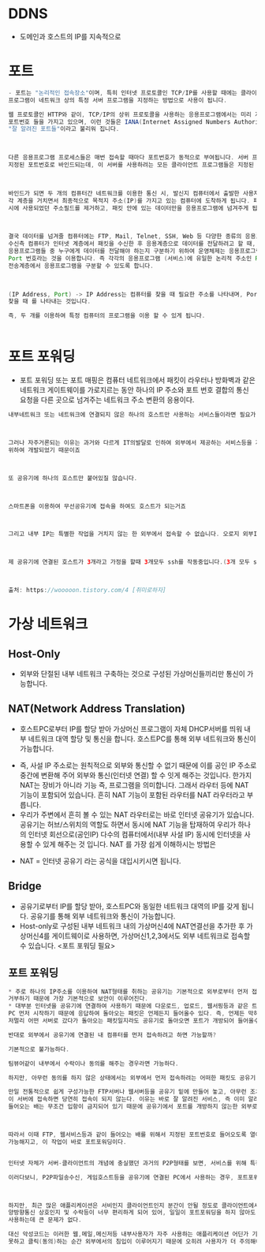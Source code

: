 # DDNS
* 도메인과 호스트의 IP를 지속적으로 

# 포트
```java
- 포트는 "논리적인 접속장소"이며, 특히 인터넷 프로토콜인 TCP/IP를 사용할 때에는 클라이언트
프로그램이 네트워크 상의 특정 서버 프로그램을 지정하는 방법으로 사용이 됩니다. 

웹 프로토콜인 HTTP와 같이, TCP/IP의 상위 프로토콜을 사용하는 응용프로그램에서는 미리 지정된 
포트번호 들을 가지고 있으며, 이런 것들은 IANA(Internet Assigned Numbers Authority)에 의해 지정되었으며,
"잘 알려진 포트들"이라고 불리워 집니다.


 
다른 응용프로그램 프로세스들은 매번 접속할 때마다 포트번호가 동적으로 부여됩니다. 서버 프로그램이 처음 시작되면, 
지정된 포트번호로 바인드되는데, 이 서버를 사용하려는 모든 클라이언트 프로그램들은 지정된 포트번호에 바인드해야만 합니다.

 

바인드가 되면 두 개의 컴퓨터간 네트워크를 이용한 통신 시, 발신지 컴퓨터에서 출발한 사용자 데이터(패킷)는 TCP/IP의 
각 계층을 거치면서 최종적으로 목적지 주소(IP)를 가지고 있는 컴퓨터에 도착하게 됩니다. 패킷을 수신한 컴퓨터는 전송 
시에 사용되었던 주소필드를 제거하고, 패킷 안에 있는 데이터만을 응용프로그램에 넘겨주게 됩니다.

 

결국 데이터를 넘겨줄 컴퓨터에는 FTP, Mail, Telnet, SSH, Web 등 다양한 종류의 응용프로그램이 기동하고 있을 것인데, 
수신측 컴퓨터가 인터넷 계층에서 패킷을 수신한 후 응용계층으로 데이터를 전달하려고 할 때, 컴퓨터 내에 사용중인 많은 
응용프로그램들 중 누구에게 데이터를 전달해야 하는지 구분하기 위하여 운영체제는 응용프로그램의 논리적인 주소인
Port 번호라는 것을 이용합니다. 즉 각각의 응용프로그램 (서비스)에 유일한 논리적 주소인 Port 번호를 할당하여, 
전송계층에서 응용프로그램을 구분할 수 있도록 합니다.

 

(IP Address, Port) -> IP Address는 컴퓨터를 찾을 때 필요한 주소를 나타내며, Port는 컴퓨터 안에서 프로그램을 
찾을 때 를 나타내는 것입니다.

즉, 두 개를 이용하여 특정 컴퓨터의 프로그램을 이용 할 수 있게 됩니다.



```


# 포트 포워딩
* 포트 포워딩 또는 포트 매핑은 컴퓨터 네트워크에서 패킷이 라우터나 방화벽과 같은 네트워크 게이트웨이를 가로지르는 동안 하나의 IP 주소와 포트 번호 결합의 통신 요청을 다른 곳으로 넘겨주는 네트워크 주소 변환의 응용이다.

```java
내부네트워크 또는 네트워크에 연결되지 않은 하나의 호스트만 사용하는 서비스들이라면 필요가 없는 기능입니다.



그러나 자주거론되는 이유는 과거와 다르게 IT의발달로 인하여 외부에서 제공하는 서비스등을 제공 받거나 제공해주기 
위하여 개발되었기 때문이죠



또 공유기에 하나의 호스트만 붙어있질 않습니다.



스마트폰을 이용하여 무선공유기에 접속을 하여도 호스트가 되는거죠



그리고 내부 IP는 특별한 작업을 거치지 않는 한 외부에서 접속할 수 없습니다. 오로지 외부IP를 통해서만 접속이 가능하죠



제 공유기에 연결된 호스트가 3개라고 가정을 할때 3개모두 ssh를 작동중입니다.(3개 모두 ssh는 기본값인 22포트)



출처: https://wooooon.tistory.com/4 [취미로하자]
```

# 가상 네트워크
## Host-Only
* 외부와 단절된 내부 네트워크 구축하는 것으로 구성된 가상머신들끼리만 통신이 가능합니다.

## NAT(Network Address Translation)
* 호스트PC로부터 IP를 할당 받아 가상머신 프로그램이 자체 DHCP서버를 띄워 내부 네트워크 대역 할당 및 통신을 합니다. 호스트PC를 통해 외부 네트워크와 통신이 가능합니다.
- 즉, 사설 IP 주소로는 원칙적으로 외부와 통신할 수 없기 때문에 이를 공인 IP 주소로 중간에 변환해 주어 외부와 통신(인터넷 연결) 할 수 잇게 해주는 것입니다. 한가지 NAT는 장비가 아니라 기능 즉, 프로그램을 의미합니다. 그래서 라우터 등에 NAT 기능이 포함되어 있습니다. 흔히 NAT 기능이 포함된 라우터를 NAT 라우터라고 부릅니다.
- 우리가 주변에서 흔히 볼 수 있는 NAT 라우터로는 바로 인터넷 공유기가 있습니다. 공유기는 허브/스위치의 역할도 하면서 동시에 NAT 기능을 탑재하여 우리가 하나의 인터넷 회선으로(공인IP) 다수의 컴퓨터에서(내부 사설 IP) 동시에 인터넷을 사용할 수 있게 해주는 것 입니다. NAT 를 가장 쉽게 이해하시는 방법은
* NAT = 인터넷 공유기 라는 공식을 대입시키시면 됩니다.

## Bridge
* 공유기로부터 IP를 할당 받아, 호스트PC와 동일한 네트워크 대역의 IP를 갖게 됩니다. 공유기를 통해 외부 네트워크와 통신이 가능합니다.
* Host-only로 구성된 내부 네트워크 내의 가상머신4에 NAT연결선을 추가한 후 가상머신4를 게이트웨이로 사용하면, 가상머신1,2,3에서도 외부 네트워크로 접속할 수 있습니다. <포트 포워딩 필요>


## 포트 포워딩
```java
* 주로 하나의 IP주소를 이용하여 NAT형태를 취하는 공유기는 기본적으로 외부로부터 먼저 접근을 시도하는 모든 패킷에 대해 
거부하기 때문에 가장 기본적으로 보안이 이루어진다. 
* 대부분 인터넷을 공유기에 연결하여 사용하기 때문에 다운로드, 업로드, 웹서핑등과 같은 트래픽을 공유기에 연결된 
PC 먼저 시작하기 때문에 응답하여 돌아오는 패킷은 언제든지 들어올수 있다. 즉, 언제든 막혀있던 포트도 내부에서 먼저 요청하여 
저멀리 어떤 서버로 갔다가 돌아오는 패킷일지라도 공유기로 돌아오면 포트가 개방되어 들어올수 있다. 

반대로 외부에서 공유기에 연결된 내 컴퓨터를 먼저 접속하려고 하면 가능할까?

기본적으로 불가능하다. 

팀뷰어같이 내부에서 수락이나 동의를 해주는 경우라면 가능하다.

하지만, 아무런 동의를 하지 않은 상태에서는 외부에서 먼저 접속하려는 어떠한 패킷도 공유기 내부로 흘러들어가지 못한다.

만일 전통적으로 쉽게 구성가능한 FTP서버나 웹서버등을 공유기 밑에 만들어 놓고, 아무런 조치를 하지 않은 상태에서 외부에서
이 서버에 접속하면 당연히 접속이 되지 않는다. 이유는 바로 잘 알려진 서비스, 즉 이미 알려진 배일지라도 외부에서 
들어오는 배는 무조건 입항이 금지되어 있기 때문에 공유기에서 포트를 개방하지 않는한 외부로부터 공유기 밑단의 서버접속은 불가능하다.



따라서 이때 FTP, 웹서비스등과 같이 들어오는 배를 위해서 지정된 포트번호로 들어오도록 열어주면, 즉 공유기에서 개방해주면 
가능해지고, 이 작업이 바로 포트포워딩이다.


인터넷 자체가 서버-클라이언트의 개념에 충실했던 과거의 P2P형태를 보면, 서비스를 위해 특정포트가 지정된 애플리케이션이 많았다.

이러다보니, P2P파일송수신, 게임호스트등을 공유기에 연결된 PC에서 사용하는 경우, 포트포워딩이나 DMZ설정은 필수였다.



하지만, 최근 많은 애플리케이션은 서비인지 클라이언트인지 분간이 안될 정도로 클라이언트에서 실행하는 것만으로도 
양방향통신 상호인지 및 수락등이 너무 편리하게 되어 있어, 일일이 포트포워딩을 하지 않아도 수많은 애플리케이션들을 
사용하는데 큰 문제가 없다. 

대신 악성코드는 이러한 웹,메일,메신저등 내부사용자가 자주 사용하는 애플리케이션 어딘가 기생하다가 사용자가 인지하지 
못하고 클릭(동의)하는 순간 외부에서의 침입이 이루어지기 때문에 오히려 사용자가 더 주의해야 할 필요가 있게 되었다.
```
